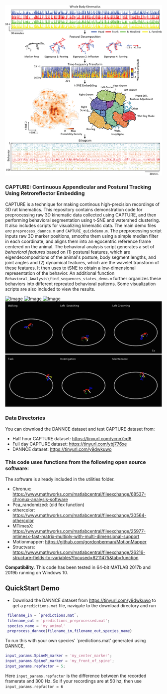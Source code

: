 ![Image](./Common/demo_figure.png)


### CAPTURE: Continuous Appendicular and Postural Tracking Using Retroreflector Embedding
CAPTURE is a technique for making continous high-precision recordings of 3D rat kinematics. This repository contains demonstration code for preprocessing raw 3D kinematic data collected using CAPTURE, and then performing behavioral segmentation using t-SNE and watershed clustering. It also includes scripts for visualizing kinematic data. The main demo files are `preprocess_dannce.m` and `CAPTURE_quickdemo.m`. The preprocessing script inputs raw 3D marker positions, smooths them using a simple median filter in each coordinate, and aligns them into an egocentric reference frame centered on the animal. The behavioral analysis script generates a set of *behavioral features* based on (1) postural features, which are eigendecompositions of the animal's posture, body segment lengths, and joint angles and (2) dynamical features, which are the wavelet transform of these features. It then uses to tSNE to obtain a low-dimensional representation of the behavior. An additional function `Behavioral_Analysis\find_sequences_states_demo.m` further organizes these behaviors into different repreated behavioral patterns. Some visualization scripts are also included to view the results.  

![Image](./Common/Supplemental_video_5_3.gif)
![Image](./Common/Supplemental_Video_6.gif)
![Image](./Common/Supplemental_Video_7.gif)
![Image](./Common/Supplemental_Video_8.gif)
![Image](./Common/Supplemental_Video_9.gif)

### Data Directories
You can download the DANNCE dataset and test CAPTURE dataset from:
- Half hour CAPTURE dataset: https://tinyurl.com/ycnn7cd6
- Full day CAPTURE dataset: https://tinyurl.com/ybj776xe
- DANNCE dataset: https://tinyurl.com/y9dwkuwo

### This code uses functions from the following open source software:
The software is already included in the utilities folder. 
- Chronux: https://www.mathworks.com/matlabcentral/fileexchange/68537-chronux-analysis-software
- Pca_randomized: (old fex function)
- othercolor: https://www.mathworks.com/matlabcentral/fileexchange/30564-othercolor
- MTimesX: https://www.mathworks.com/matlabcentral/fileexchange/25977-mtimesx-fast-matrix-multiply-with-multi-dimensional-support
- Motionmapper: https://github.com/gordonberman/MotionMapper
- Structvars: https://www.mathworks.com/matlabcentral/fileexchange/26216-structure-fields-to-variables?focused=8211475&tab=function

**Compatibility**.
This code has been tested in 64-bit MATLAB 2017b and 2019b running on Windows 10.

## QuickStart Demo
- Download the DANNCE dataset from https://tinyurl.com/y9dwkuwo to get a `predictions.mat` file, navigate to the download directory and run
```matlab
 filename_in = `predictions.mat`;
 filename_out = 'predictions_preprocessed.mat';
 species_name = 'my_animal'
 preprocess_dannce(filename_in,filename_out,species_name)
 ```
 To run this with your own species' `predictions.mat' generated using DANNCE, 
 ```matlab
 input_params.SpineM_marker = 'my_center_marker';
input_params.SpineF_marker = 'my_front_of_spine';
input_params.repfactor = 5; 
 ```
 Here `input_params.repfactor` is the difference between the recorded framerate and 300 Hz. So if your recordings are at 50 hz, then use `input_params.repfactor = 6`
 
 
